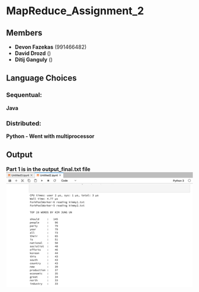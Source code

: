 # MapReduce_Assignment_2
## Members
- **Devon Fazekas** (991466482)
- **David Drozd** ()
- **Ditij Ganguly** ()

## Language Choices
### Sequentual:
**Java**
### Distributed:
**Python - Went with multiprocessor**
## Output
**Part 1 is in the output_final.txt file**
![IPart 2 output](output.png)
